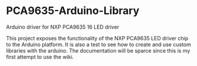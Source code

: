 # PCA9635-Arduino-Library
Arduino driver for NXP PCA9635 16 LED driver

This project exposes the functionality of the NXP PCA9635 LED driver chip to the Arduino platform. It is also a test to see how to create
and use custom libraries with the arduino. The documentation will be sparce
since this is my first attempt to use the wiki.


